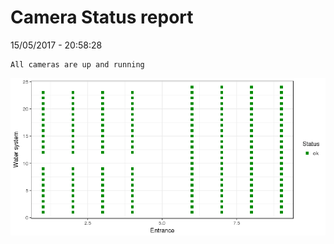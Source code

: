 Camera Status report
================
15/05/2017 - 20:58:28

    All cameras are up and running

![](camreport_files/figure-markdown_github/unnamed-chunk-2-1.png)
